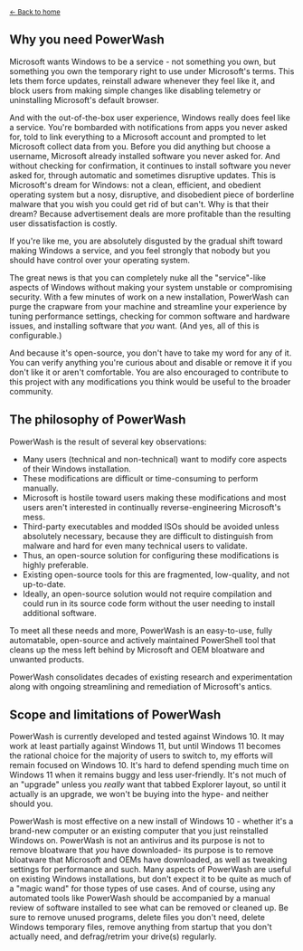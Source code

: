 <sup>[← Back to home](https://universecraft.github.io/WindowsPowerWash/)</sup>

## Why you need PowerWash

Microsoft wants Windows to be a service - not something you own, but something you own the temporary right to use under Microsoft's terms. This lets them force updates, reinstall adware whenever they feel like it, and block users from making simple changes like disabling telemetry or uninstalling Microsoft's default browser. 

And with the out-of-the-box user experience, Windows really does feel like a service. You're bombarded with notifications from apps you never asked for, told to link everything to a Microsoft account and prompted to let Microsoft collect data from you. Before you did anything but choose a username, Microsoft already installed software you never asked for. And without checking for confirmation, it continues to install software you never asked for, through automatic and sometimes disruptive updates. This is Microsoft's dream for Windows: not a clean, efficient, and obedient operating system but a nosy, disruptive, and disobedient piece of borderline malware that you wish you could get rid of but can't. Why is that their dream? Because advertisement deals are more profitable than the resulting user dissatisfaction is costly.

If you're like me, you are absolutely disgusted by the gradual shift toward making Windows a service, and you feel strongly that nobody but you should have control over your operating system. 

The great news is that you can completely nuke all the "service"-like aspects of Windows without making your system unstable or compromising security. With a few minutes of work on a new installation, PowerWash can purge the crapware from your machine and streamline your experience by tuning performance settings, checking for common software and hardware issues, and installing software that _you_ want. (And yes, all of this is configurable.)

And because it's open-source, you don't have to take my word for any of it. You can verify anything you're curious about and disable or remove it if you don't like it or aren't comfortable. You are also encouraged to contribute to this project with any modifications you think would be useful to the broader community.


## The philosophy of PowerWash

PowerWash is the result of several key observations:

* Many users (technical and non-technical) want to modify core aspects of their Windows installation.
* These modifications are difficult or time-consuming to perform manually.
* Microsoft is hostile toward users making these modifications and most users aren't interested in continually reverse-engineering Microsoft's mess.
* Third-party executables and modded ISOs should be avoided unless absolutely necessary, because they are difficult to distinguish from malware and hard for even many technical users to validate.
* Thus, an open-source solution for configuring these modifications is highly preferable.
* Existing open-source tools for this are fragmented, low-quality, and not up-to-date.
* Ideally, an open-source solution would not require compilation and could run in its source code form without the user needing to install additional software.

To meet all these needs and more, PowerWash is an easy-to-use, fully automatable, open-source and actively maintained PowerShell tool that cleans up the mess left behind by Microsoft and OEM bloatware and unwanted products.

PowerWash consolidates decades of existing research and experimentation along with ongoing streamlining and remediation of Microsoft's antics.


## Scope and limitations of PowerWash

PowerWash is currently developed and tested against Windows 10. It may work at least partially against Windows 11, but until Windows 11 becomes the rational choice for the majority of users to switch to, my efforts will remain focused on Windows 10. It's hard to defend spending much time on Windows 11 when it remains buggy and less user-friendly. It's not much of an "upgrade" unless you _really_ want that tabbed Explorer layout, so until it actually is an upgrade, we won't be buying into the hype- and neither should you.

PowerWash is most effective on a new install of Windows 10 - whether it's a brand-new computer or an existing computer that you just reinstalled Windows on. PowerWash is not an antivirus and its purpose is not to remove bloatware that _you_ have downloaded- its purpose is to remove bloatware that Microsoft and OEMs have downloaded, as well as tweaking settings for performance and such. Many aspects of PowerWash are useful on existing Windows installations, but don't expect it to be quite as much of a "magic wand" for those types of use cases. And of course, using any automated tools like PowerWash should be accompanied by a manual review of software installed to see what can be removed or cleaned up. Be sure to remove unused programs, delete files you don't need, delete Windows temporary files, remove anything from startup that you don't actually need, and defrag/retrim your drive(s) regularly.
